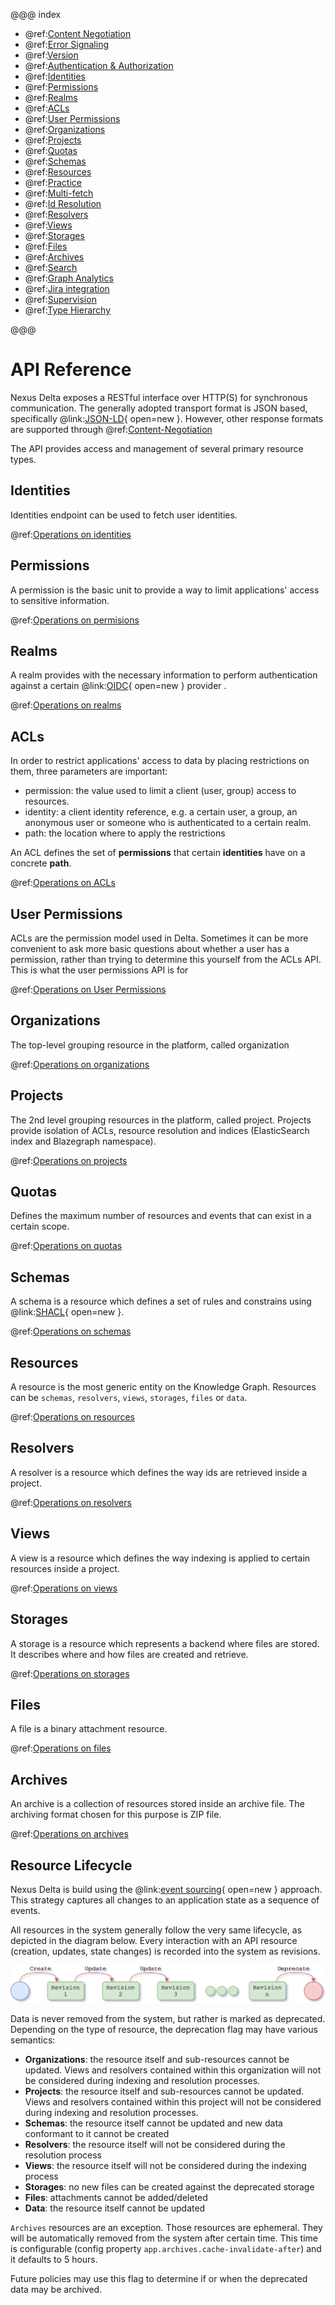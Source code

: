 @@@ index

* @ref:[Content Negotiation](content-negotiation.md)
* @ref:[Error Signaling](error-signaling.md)
* @ref:[Version](version.md)
* @ref:[Authentication & Authorization](authentication.md)
* @ref:[Identities](identities.md)
* @ref:[Permissions](permissions-api.md)
* @ref:[Realms](realms-api.md)
* @ref:[ACLs](acls-api.md)
* @ref:[User Permissions](user-permissions-api.md)
* @ref:[Organizations](orgs-api.md)
* @ref:[Projects](projects-api.md)
* @ref:[Quotas](quotas.md)
* @ref:[Schemas](schemas-api.md)
* @ref:[Resources](resources-api.md)
* @ref:[Practice](trial.md)
* @ref:[Multi-fetch](multi-fetch.md)
* @ref:[Id Resolution](id-resolution.md)
* @ref:[Resolvers](resolvers-api.md)
* @ref:[Views](views/index.md)
* @ref:[Storages](storages-api.md)
* @ref:[Files](files-api.md)
* @ref:[Archives](archives-api.md)
* @ref:[Search](search-api.md)
* @ref:[Graph Analytics](graph-analytics-api.md)
* @ref:[Jira integration](jira.md)
* @ref:[Supervision](supervision-api.md)
* @ref:[Type Hierarchy](type-hierarchy-api.md)

@@@

# API Reference

Nexus Delta exposes a RESTful interface over HTTP(S) for synchronous communication. The generally adopted transport
format is JSON based, specifically @link:[JSON-LD](https://json-ld.org/){ open=new }. However, other response formats
are supported through @ref:[Content-Negotiation](content-negotiation.md)

The API provides access and management of several primary resource types.

## Identities

Identities endpoint can be used to fetch user identities.

@ref:[Operations on identities](identities.md)

## Permissions

A permission is the basic unit to provide a way to limit applications' access to sensitive information.

@ref:[Operations on permisions](permissions-api.md)

## Realms

A realm provides with the necessary information to perform authentication against a certain
@link:[OIDC](https://en.wikipedia.org/wiki/OpenID_Connect){ open=new } provider .

@ref:[Operations on realms](realms-api.md)

## ACLs

In order to restrict applications' access to data by placing restrictions on them, three parameters are important:

- permission: the value used to limit a client (user, group) access to resources.
- identity: a client identity reference, e.g. a certain user, a group, an anonymous user or someone who is
  authenticated to a certain realm.
- path: the location where to apply the restrictions

An ACL defines the set of **permissions** that certain **identities** have on a concrete **path**.

@ref:[Operations on ACLs](acls-api.md)

## User Permissions

ACLs are the permission model used in Delta. Sometimes it can be more convenient to ask more basic questions about
whether a user has a permission, rather than trying to determine this yourself from the ACLs API. This is what the user
permissions API is for

@ref:[Operations on User Permissions](user-permissions-api.md)

## Organizations

The top-level grouping resource in the platform, called organization

@ref:[Operations on organizations](orgs-api.md)

## Projects

The 2nd level grouping resources in the platform, called project. Projects provide isolation of ACLs, resource
resolution and indices (ElasticSearch index and Blazegraph namespace).

@ref:[Operations on projects](projects-api.md)

## Quotas

Defines the maximum number of resources and events that can exist in a certain scope.

@ref:[Operations on quotas](quotas.md)

## Schemas

A schema is a resource which defines a set of rules and constrains using @link:[SHACL](https://www.w3.org/TR/shacl/){
open=new }.

@ref:[Operations on schemas](schemas-api.md)

## Resources

A resource is the most generic entity on the Knowledge Graph. Resources can be `schemas`, `resolvers`, `views`,
`storages`, `files` or `data`.

@ref:[Operations on resources](resources-api.md)

## Resolvers

A resolver is a resource which defines the way ids are retrieved inside a project.

@ref:[Operations on resolvers](resolvers-api.md)

## Views

A view is a resource which defines the way indexing is applied to certain resources inside a project.

@ref:[Operations on views](views/index.md)

## Storages

A storage is a resource which represents a backend where files are stored. It describes where and how files are created
and retrieve.

@ref:[Operations on storages](storages-api.md)

## Files

A file is a binary attachment resource.

@ref:[Operations on files](files-api.md)

## Archives

An archive is a collection of resources stored inside an archive file. The archiving format chosen for this purpose is
ZIP file.

@ref:[Operations on archives](archives-api.md)

## Resource Lifecycle

Nexus Delta is build using the @link:[event sourcing](https://martinfowler.com/eaaDev/EventSourcing.html){ open=new }
approach. This strategy captures all changes to an application state as a sequence of events.

All resources in the system generally follow the very same lifecycle, as depicted in the diagram below. Every
interaction with an API resource (creation, updates, state changes) is recorded into the system as revisions.

![Resource Lifecycle](assets/resources/lifecycle.png "Resource Lifecycle")

Data is never removed from the system, but rather is marked as deprecated. Depending on the type of resource, the
deprecation flag may have various semantics:

- **Organizations**: the resource itself and sub-resources cannot be updated. Views and resolvers contained within
  this organization will not be considered during indexing and resolution processes.
- **Projects**: the resource itself and sub-resources cannot be updated. Views and resolvers contained within this
  project will not be considered during indexing and resolution processes.
- **Schemas**: the resource itself cannot be updated and new data conformant to it cannot be created
- **Resolvers**: the resource itself will not be considered during the resolution process
- **Views**: the resource itself will not be considered during the indexing process
- **Storages**: no new files can be created against the deprecated storage
- **Files**: attachments cannot be added/deleted
- **Data**: the resource itself cannot be updated

`Archives` resources are an exception. Those resources are ephemeral. They will be automatically removed from the
system after certain time. This time is configurable (config property `app.archives.cache-invalidate-after`) and it
defaults to 5 hours.

Future policies may use this flag to determine if or when the deprecated data may be archived.

[SHACL]: https://www.w3.org/TR/shacl/

